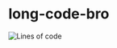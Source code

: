 # long-code-bro
![Lines of code](https://img.shields.io/tokei/lines/github/Twatchal/long-code-bro?color=lightcoral&label=lines%20of%20code)
